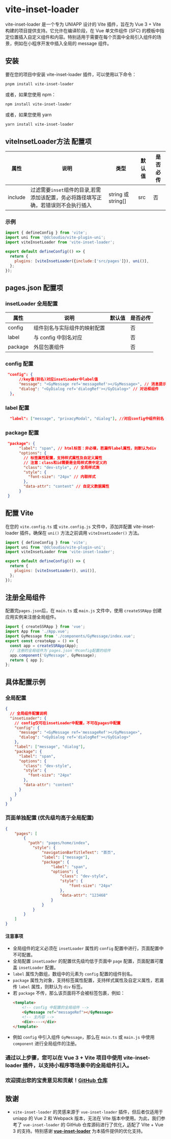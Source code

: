 # vite-inset-loader

vite-inset-loader 是一个专为 UNIAPP 设计的 Vite 插件，旨在为 Vue 3 + Vite 构建的项目提供支持。它允许在编译阶段，在 Vue 单文件组件 (SFC) 的模板中指定位置插入自定义组件和内容。特别适用于需要在每个页面中全局引入组件的场景，例如在小程序开发中插入全局的 message 组件。

## 安装

要在您的项目中安装 vite-inset-loader 插件，可以使用以下命令：

```bash
pnpm install vite-inset-loader
```

或者，如果您使用 npm：

```bash
npm install vite-inset-loader
```

或者，如果您使用 yarn

```bash
yarn install vite-inset-loader
```
## viteInsetLoader方法 配置项
| 属性    | 说明                                                                               | 类型               | 默认值 | 是否必传 |
| ------- | ---------------------------------------------------------------------------------- | ------------------ | ------ | -------- |
| include | 过滤需要`inset`组件的目录,若需添加该配置，务必将路径填写正确，若错误则不会执行插入 | string 或 string[] | src    | 否       |
### 示例

``` javascript
import { defineConfig } from 'vite';
import uni from '@dcloudio/vite-plugin-uni';
import viteInsetLoader from 'vite-inset-loader';

export default defineConfig(() => {
  return {
    plugins: [viteInsetLoader({include:['src/pages']}), uni()],
  };
});

```

## pages.json 配置项

### insetLoader 全局配置

| 属性    | 说明                         | 默认值 | 是否必传 |
| ------- | ---------------------------- | ------ | -------- |
| config  | 组件别名与实际组件的映射配置 |        | 否       |
| label   | 与 config 中别名对应         |        | 否       |
| package | 外层包裹组件                 |        | 否       |

### config 配置

```json
 "config": {
      //key值(别名)对应insetLoader中label值
      "message": "<GyMessage ref='messageRef'></GyMessage>", // 消息提示组件
      "dialog": "<GyDialog ref='dialogRef'></GyDialog>" // 对话框组件
  },

```

### label 配置

```json
  "label": ["message", "privacyModal", "dialog"], //对应config中组件别名

```

### package 配置

```json
 "package": {
      "label": "span", // html标签：非必填，若漏传label属性，则默认为div
      "options": {
        // 标签属性配置，支持样式属性及自定义属性
        // 注意：class和id需要是全局样式表中定义的
        "class": "dev-style", // 全局样式类
        "style": {
          "font-size": "24px" // 内联样式
        },
        "data-attr": "content" // 自定义数据属性
      }
 }
```

## 配置 Vite

在您的 `vite.config.ts` 或 `vite.config.js` 文件中，添加并配置 vite-inset-loader 插件。确保在 `uni()` 方法之前调用 `viteInsetLoader()` 方法。

```javascript
import { defineConfig } from 'vite';
import uni from '@dcloudio/vite-plugin-uni';
import viteInsetLoader from 'vite-inset-loader';

export default defineConfig(() => {
  return {
    plugins: [viteInsetLoader(), uni()],
  };
});
```

## 注册全局组件

配置完`pages.json`后，在 `main.ts` 或 `main.js` 文件中，使用 `createSSRApp` 创建应用实例来注册全局组件。

```javascript
import { createSSRApp } from 'vue';
import App from './App.vue';
import GyMessage from './components/GyMessage/index.vue';
export const createApp = () => {
  const app = createSSRApp(App);
  // 注册的全局组件为`pages.json`中config配置的组件
  app.component('GyMessage', GyMessage);
  return { app };
};
```

## 具体配置示例

### 全局配置

```json
{
  // 全局组件配置说明
  "insetLoader": {
    // config仅可在insetLoader中配置，不可在pages中配置
    "config": {
      "message": "<GyMessage ref='messageRef'></GyMessage>",
      "dialog": "<GyDialog ref='dialogRef'></GyDialog>"
    },
    "label": ["message", "dialog"],
    "package": {
      "label": "span",
      "options": {
        "class": "dev-style",
        "style": {
          "font-size": "24px"
        },
        "data-attr": "content"
      }
    }
  }
}
```

### 页面单独配置 (优先级均高于全局配置)

```json
{
    "pages": [
        {
          "path": "pages/home/index",
            "style": {
                "navigationBarTitleText": "首页",
                "label": ["message"],
                "package": {
                    "label": "span",
                    "options": {
                        "class": "dev-style",
                        "style": {
                            "font-size": "24px"
                        },
                        "data-attr": "123468"
                    }
                }
            }  
        }
    ]
}
```

#### 注意事项
- 全局组件的定义必须在 `insetLoader` 属性的 `config` 配置中进行，页面配置中不可配置。
- 全局配置 `insetLoader` 的配置优先级均低于页面中 `page` 配置，页面配置可覆盖 `insetLoader` 配置。
- `label` 属性为数组，数组中的元素为 `config` 配置的组件别名。
- `package` 属性为对象，支持标签属性配置，支持样式属性及自定义属性，若漏传 `label` 属性，则默认为 `div` 标签。
- 若 `package` 不传，那么该页面将不会被标签包裹，例如：
    ```html
    <template>
        <!-- config 中配置的全局组件 -->
        <GyMessage ref="messageRef"></GyMessage> 
        <!-- 主内容 -->
        <div>----</div> 
    </template>
    ```
- 例如 `config` 中引入组件 `GyMessage`，那么在 `main.ts` 或 `main.js` 中使用 `component` 进行全局组件的注册。

### 通过以上步骤，您可以在 Vue 3 + Vite 项目中使用 vite-inset-loader 插件，以支持小程序等场景中的全局组件引入。

### 欢迎提出您的宝贵意见和贡献！**[GitHub 仓库](https://github.com/3605Wink/vite-inset-loader.git)**

## 致谢

- `vite-inset-loader` 的灵感来源于 `vue-inset-loader` 插件，但后者仅适用于 uniapp 的 Vue 2 和 Webpack 版本，无法在 Vite 版本中使用。为此，我们参考了 `vue-inset-loader` 的 GitHub 仓库源码进行了优化，适配了 Vite + Vue 3 的支持。特别感谢 **[vue-inset-loader](https://github.com/1977474741/vite-inset-loader)** 为本插件提供的优化支持。
